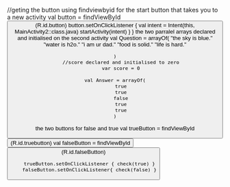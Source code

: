  //geting  the button using findviewbyid for the start button that takes you to a new activity
        val button = findViewById<Button>(R.id.button)
        button.setOnClickListener {
            val intent = Intent(this,
                MainActivity2::class.java)
            startActivity(intent)
        }
        } 
        the two parralel arrays declared and initialised on the second activity
        val Question = arrayOf(
       "the sky is blue."
       "water is h2o."
       "i am ur dad."
       "food is solid."
       "life is hard."


    )
        //score declared and initialised to zero
        var score = 0

    val Answer = arrayOf(
        true
        true
        false
        true
        true
    )
the two buttons for false and true 
     val trueButton = findViewById<Button>(R.id.truebutton)
        val falseButton = findViewById<Button>(R.id.falseButton)

        trueButton.setOnClickListener { check(true) }
        falseButton.setOnClickListener{ check(false) }
